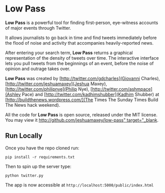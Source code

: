 # Low Pass

**Low Pass** is a powerful tool for finding first-person, eye-witness accounts of major events through Twitter.</p>

It allows journalists to go back in time and find tweets immediately before the flood of noise and activity that accompanies heavily-reported news.

After entering your search term, **Low Pass** returns a graphical representation of the density of tweets over time. The interactive interface lets you pull tweets from the beginnings of an event, before the noise of opinion and outrage takes over.

**Low Pass** was created by [http://twitter.com/gdcharles](Giovanni Charles), [http://twitter.com/jeshuamaxey](Jeshua Maxey), [http://twitter.com/philipnye](Philip Nye), [http://twitter.com/ashmpace](Ashley Pace) and [http://twitter.com/kadhimshubber](Kadhim Shubber) at [http://buildthenews.wordpress.com/](The Times The Sunday Times Build The News hack weekend).

All the code for **Low Pass** is open source, released under the MIT license. You may view it [http://github.com/jeshuamaxey/low-pass" target="_blank](here).

## Run Locally

Once you have the repo cloned run:

`pip install -r requirements.txt`

Then to spin up the server type:

`python twitter.py`

The app is now accessible at `http://localhost:5000/public/index.html`